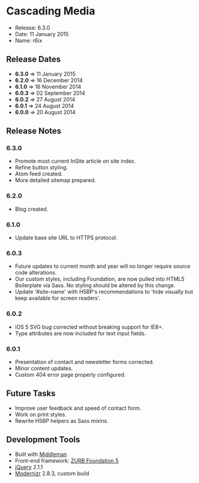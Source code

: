 # Cascading Media
  - Release: 6.3.0
  - Date: 11 January 2015
  - Name: r6ix

## Release Dates
  - **6.3.0** => 11 January 2015
  - **6.2.0** => 16 December 2014
  - **6.1.0** => 16 November 2014
  - **6.0.3** => 02 September 2014
  - **6.0.2** => 27 August 2014
  - **6.0.1** => 24 August 2014
  - **6.0.0** => 20 August 2014

## Release Notes

### 6.3.0
  - Promote most current InSite article on site index.
  - Refine button styling.
  - Atom feed created.
  - More detailed sitemap prepared.

### 6.2.0
  - Blog created.

### 6.1.0
  - Update base site URL to HTTPS protocol.

### 6.0.3
  - Future updates to current month and year will no longer require source code alterations.
  - Our custom styles, including Foundation, are now pulled into HTML5 Boilerplate via Sass. No styling should be altered by this change.
  - Update '#site-name' with H5BP's recommendations to 'hide visually but keep available for screen readers'.

### 6.0.2
  - iOS 5 SVG bug corrected without breaking support for IE8+.
  - Type attributes are now included for text input fields.

### 6.0.1
  - Presentation of contact and newsletter forms corrected.
  - Minor content updates.
  - Custom 404 error page properly configured.

## Future Tasks
  - Improve user feedback and speed of contact form.
  - Work on print styles.
  - Rewrite H5BP helpers as Sass mixins.
 
## Development Tools
  - Built with [Middleman](http://middlemanapp.com)
  - Front-end framework: [ZURB Foundation 5](http://foundation.zurb.com/docs/)
  - [jQuery](http://jquery.com) 2.1.1
  - [Modernizr](http://modernizr.com) 2.8.3, custom build